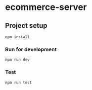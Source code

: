 # ecommerce-server

## Project setup
```
npm install
```

### Run for development
```
npm run dev
```

### Test
```
npm run test
```

